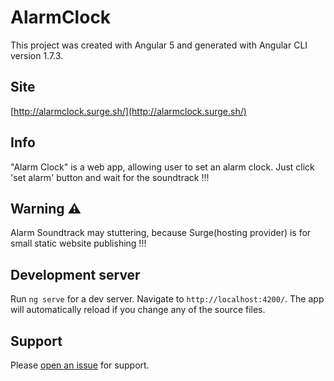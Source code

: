 # AlarmClock

This project was created with Angular 5 and generated with Angular CLI version 1.7.3.

## Site

[http://alarmclock.surge.sh/](http://alarmclock.surge.sh/) 

## Info

"Alarm Clock" is a web app, allowing user to set an alarm clock. Just click 'set alarm' button and wait for the soundtrack !!!

## Warning :warning:

Alarm Soundtrack may stuttering, because Surge(hosting provider) is for small static website publishing !!!

## Development server

Run `ng serve` for a dev server. Navigate to `http://localhost:4200/`. The app will automatically reload if you change any of the source files.

## Support

Please [open an issue](https://github.com/NikosDev/AlarmClock/issues/new) for support.
